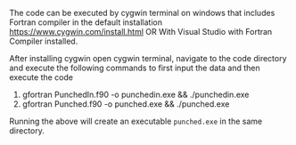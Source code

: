The code can be executed by cygwin terminal on windows that includes Fortran compiler in the default installation
https://www.cygwin.com/install.html
OR
With Visual Studio with Fortran Compiler installed.

After installing cygwin open cygwin terminal, navigate to the code directory and execute the following commands to first input the data and then execute the code
1. gfortran PunchedIn.f90 -o punchedin.exe  && ./punchedin.exe
2. gfortran Punched.f90 -o punched.exe  && ./punched.exe

Running the above will create an executable `punched.exe` in the same directory. 
